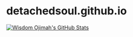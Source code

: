 # detachedsoul.github.io

[![Wisdom Ojimah's GitHub Stats](https://github-readme-stats.vercel.app/api?username=detachedsoul&count_private=true&show_icons=true&theme=outrun)](https://github.com/anuraghazra/github-readme-stats)
